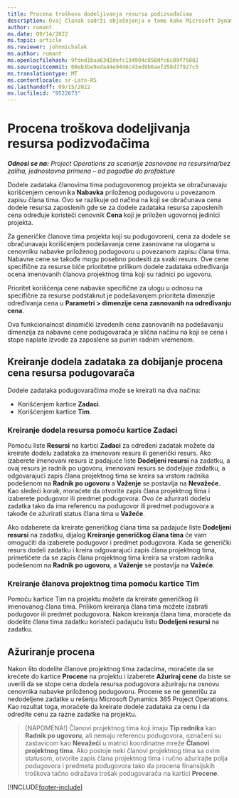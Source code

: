 ```yaml
---
title: Procena troškova dodeljivanja resursa podizvođačima
description: Ovaj članak sadrži objašnjenja o tome kako Microsoft Dynamics 365 Project Operations izračunava procenu troškova dodele podugovorenih resursa.
author: rumant
ms.date: 09/14/2022
ms.topic: article
ms.reviewer: johnmichalak
ms.author: rumant
ms.openlocfilehash: 9fded1baa63d2defc134994c858dfc6c09f75082
ms.sourcegitcommit: 08eb3be9eda44e9446c43ed9b6aefd58d77927c5
ms.translationtype: MT
ms.contentlocale: sr-Latn-RS
ms.lasthandoff: 09/15/2022
ms.locfileid: "9522673"
---
```

# <a name="cost-estimation-of-subcontracted-resource-assignments"></a>Procena troškova dodeljivanja resursa podizvođačima

_**Odnosi se na:** Project Operations za scenarije zasnovane na resursima/bez zaliha, jednostavna primena – od pogodbe do profakture_

Dodele zadataka članovima tima podugovorenog projekta se obračunavaju korišćenjem cenovnika **Nabavka** priloženog podugovoru u povezanom zapisu člana tima. Ovo se razlikuje od načina na koji se obračunava cena dodele resursa zaposlenih gde se za dodele zadataka resursa zaposlenih cena određuje koristeći cenovnik **Cena** koji je priložen ugovornoj jedinici projekta. 

Za generičke članove tima projekta koji su podugovoreni, cena za dodele se obračunavaju korišćenjem podešavanja cene zasnovane na ulogama u cenovniku nabavke priloženog podugovoru u povezanom zapisu člana tima. Nabavne cene se takođe mogu posebno podesiti za svaki resurs. Ove cene specifične za resurse biće prioritetne prilikom dodele zadataka određivanja ocena imenovanih članova projektnog tima koji su radnici po ugovoru. 

Prioritet korišćenja cene nabavke specifične za ulogu u odnosu na specifične za resurse podstaknut je podešavanjem prioriteta dimenzije određivanja cena u **Parametri > dimenzije cena zasnovanih na određivanju cena**.

Ova funkcionalnost dinamički izvedenih cena zasnovanih na podešavanju dimenzija za nabavne cene podugovarača je slična načinu na koji se cena i stope naplate izvode za zaposlene sa punim radnim vremenom. 

## <a name="creating-task-assignments-for-getting-cost-estimates-of-subcontractor-resources"></a>Kreiranje dodela zadataka za dobijanje procena cena resursa podugovarača

Dodele zadataka podugovaračima može se kreirati na dva načina: 
- Korišćenjem kartice **Zadaci**.
- Korišćenjem kartice **Tim**.

### <a name="creating-resources-assignments-using-the-tasks-tab"></a>Kreiranje dodela resursa pomoću kartice Zadaci
Pomoću liste **Resursi** na kartici **Zadaci** za određeni zadatak možete da kreirate dodelu zadataka za imenovani resurs ili generički resurs. Ako izaberete imenovani resurs iz padajuće liste **Dodeljeni resursi** na zadatku, a ovaj resurs je radnik po ugovoru, imenovani resurs se dodeljuje zadatku, a odgovarajući zapis člana projektnog tima se kreira sa vrstom radnika podešenom na **Radnik po ugovoru** a **Važenje** se postavlja na **Nevažeće**. Kao sledeći korak, moraćete da otvorite zapis člana projektnog tima i izaberete podugovor ili predmet podugovora. Ovo će ažurirati dodelu zadatka tako da ima referencu na podugovor ili predmet podugovora a takođe će ažurirati status člana tima u **Važeće**.

Ako odaberete da kreirate generičkog člana tima sa padajuće liste **Dodeljeni resursi** na zadatku, dijalog **Kreiranje generičkog člana tima** će vam omogućiti da izaberete podugovor i predmet podugovora. Kada se generički resurs dodeli zadatku i kreira odgovarajući zapis člana projektnog tima, primetićete da se zapis člana projektnog tima kreira sa vrstom radnika podešenom na **Radnik po ugovoru**, a **Važenje** se postavlja na **Važeće**.

### <a name="creating-project-team-members-using-the-team-tab"></a>Kreiranje članova projektnog tima pomoću kartice Tim
Pomoću kartice Tim na projektu možete da kreirate generičkog ili imenovanog člana tima. Prilikom kreiranja člana tima možete izabrati podugovor ili predmet podugovora. Nakon kreiranja člana tima, moraćete da dodelite člana tima zadatku koristeći padajuću listu **Dodeljeni resursi** na zadatku. 

## <a name="updating-estimates"></a>Ažuriranje procena
Nakon što dodelite članove projektnog tima zadacima, moraćete da se krećete do kartice **Procene** na projektu i izaberete **Ažuriraj cene** da biste se uverili da se stope cena dodela resursa podugovora ažuriraju na osnovu cenovnika nabavke priloženog podugovoru. Procene se ne generišu za nedodeljene zadatke u rešenju Microsoft Dynamics 365 Project Operations. Kao rezultat toga, moraćete da kreirate dodele zadataka za cenu i da odredite cenu za razne zadatke na projektu. 

> [NAPOMENA!] Članovi projektnog tima koji imaju **Tip radnika** kao **Radnik po ugovoru**, ali nemaju referencu podugovora, označeni su zastavicom kao **Nevažeći** u matrici koordinatne mreže **Članovi projektnog tima**. Ako postoje neki članovi projektnog tima sa ovim statusom, otvorite zapis člana projektnog tima i ručno ažurirajte polja podugovora i predmeta podugovora tako da procena finansijskih troškova tačno odražava trošak podugovarača na kartici **Procene**. 


[!INCLUDE[footer-include](../../includes/footer-banner.md)]
